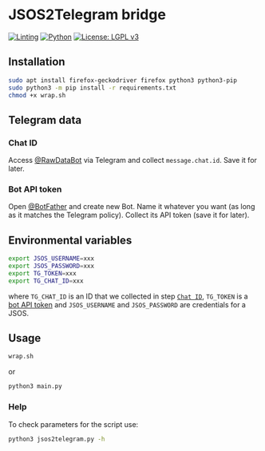 # JSOS2Telegram bridge

[![Linting](https://github.com/TheArqsz/JSOS2Telegram/actions/workflows/linting.yml/badge.svg?branch=master)](https://github.com/TheArqsz/JSOS2Telegram/actions)
[![Python](https://img.shields.io/badge/python-3.7%20%7C%203.8%20%7C%203.9-blue?style=flat&logo=python)](https://www.python.org/)
[![License: LGPL v3](https://img.shields.io/badge/License-LGPL_v3-blue.svg)](https://www.gnu.org/licenses/lgpl-3.0)

## Installation

```bash
sudo apt install firefox-geckodriver firefox python3 python3-pip
sudo python3 -m pip install -r requirements.txt
chmod +x wrap.sh
```

## Telegram data

### Chat ID

Access [@RawDataBot](https://telegram.me/RawDataBot) via Telegram and collect `message.chat.id`. Save it for later.

### Bot API token

Open [@BotFather](https://telegram.me/BotFather) and create new Bot. Name it whatever you want (as long as it matches the Telegram policy). Collect its API token (save it for later).

## Environmental variables

```bash
export JSOS_USERNAME=xxx
export JSOS_PASSWORD=xxx
export TG_TOKEN=xxx
export TG_CHAT_ID=xxx
```
where `TG_CHAT_ID` is an ID that we collected in step [`Chat ID`](#chat-id), `TG_TOKEN` is a [bot API token](#bot-api-token) and `JSOS_USERNAME` and `JSOS_PASSWORD` are credentials for a JSOS.

## Usage

```bash
wrap.sh
```
or
```bash
python3 main.py
```

### Help

To check parameters for the script use:
```bash
python3 jsos2telegram.py -h
```
